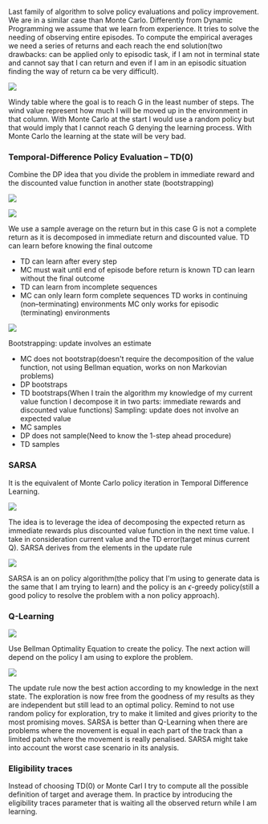 Last family of algorithm to solve policy evaluations and policy improvement. We are in a similar case than Monte Carlo. Differently from Dynamic Programming we assume that we learn from experience. It tries to solve the needing of observing entire episodes. To compute the empirical averages we need a series of returns and each reach the end solution(two drawbacks: can be applied only to episodic task, if I am not in terminal state and cannot say that I can return and even if I am in an episodic situation finding the way of return ca be very difficult).

![](https://i.imgur.com/gZiHr0e.png)

Windy table where the goal is to reach G in the least number of steps. The wind value represent how much I will be moved up in the environment in that column. With Monte Carlo at the start I would use a random policy but that would imply that I cannot reach G denying the learning process. With Monte Carlo the learning at the state will be very bad. 
### Temporal-Difference Policy Evaluation – TD(0)
Combine the DP idea that you divide the problem in immediate reward and the discounted value function in another state (bootstrapping)

![](https://i.imgur.com/orZtKW5.png)

![](https://i.imgur.com/XXW7fSU.png)

We use a sample average on the return but in this case G is not a complete return as it is decomposed in immediate return and discounted value.
TD can learn before knowing the final outcome
- TD can learn after every step
- MC must wait until end of episode before return is known
TD can learn without the final outcome
- TD can learn from incomplete sequences
- MC can only learn form complete sequences
TD works in continuing (non–terminating) environments MC only works for episodic (terminating) environments

![](https://i.imgur.com/i7DDBix.png)

Bootstrapping: update involves an estimate
- MC does not bootstrap(doesn't require the decomposition of the value function, not using Bellman equation, works on non Markovian problems)
- DP bootstraps
- TD bootstraps(When I train the algorithm my knowledge of my current value function I decompose it in two parts: immediate rewards and discounted value functions)
Sampling: update does not involve an expected value
- MC samples
- DP does not sample(Need to know the 1-step ahead procedure)
- TD samples
### SARSA
It is the equivalent of Monte Carlo policy iteration in Temporal Difference Learning.

![](https://i.imgur.com/Ua6ExSj.png)

The idea is to leverage the idea of decomposing the expected return as immediate rewards plus discounted value function in the next time value. I take in consideration current value and the TD error(target minus current Q). SARSA derives from the elements in the update rule

![](https://i.imgur.com/panZy80.png)

SARSA is an on policy algorithm(the policy that I'm using to generate data is the same that I am trying to learn) and the policy is an $\epsilon$-greedy policy(still a good policy to resolve the problem with a non policy approach). 
### Q-Learning

![](https://i.imgur.com/0xFC1VQ.png)

Use Bellman Optimality Equation to create the policy. The next action will depend on the policy I am using to explore the problem. 

![](https://i.imgur.com/a3it9UB.png)

The update rule now the best action according to my knowledge in the next state.
The exploration is now free from the goodness of my results as they are independent but still lead to an optimal policy. Remind to not use random policy for exploration, try to make it limited and gives priority to the most promising moves.
SARSA is better than Q-Learning when there are problems where the movement is equal in each part of the track than a limited patch where the movement is really penalised.
SARSA might take into account the worst case scenario in its analysis.
### Eligibility traces
Instead of choosing TD(0) or Monte Carl I try to compute all the possible definition of target and average them. In practice by introducing the eligibility traces parameter that is waiting all the observed return while I am learning. 